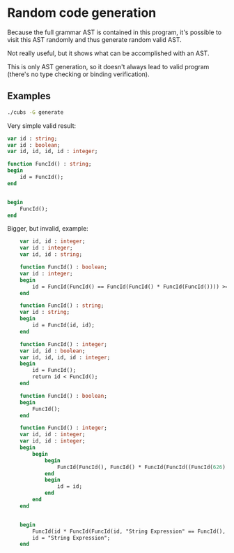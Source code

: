 # Random code generation

Because the full grammar AST is contained in this program, it's possible to
visit this AST randomly and thus generate random valid AST.

Not really useful, but it shows what can be accomplished with an AST.

This is only AST generation, so it doesn't always lead to valid program (there's
no type checking or binding verification).

## Examples

```sh
./cubs -G generate
```

Very simple valid result:
```pascal
var id : string;
var id : boolean;
var id, id, id, id : integer;

function FuncId() : string;
begin
	id = FuncId();
end


begin
	FuncId();
end
```

Bigger, but invalid, example:
```pascal
	var id, id : integer;
	var id : integer;
	var id, id : string;

	function FuncId() : boolean;
	var id : integer;
	begin
		id = FuncId(FuncId() == FuncId(FuncId() * FuncId(FuncId()))) >= "String Expression";
	end

	function FuncId() : string;
	var id : string;
	begin
		id = FuncId(id, id);
	end

	function FuncId() : integer;
	var id, id : boolean;
	var id, id, id, id : integer;
	begin
		id = FuncId();
		return id < FuncId();
	end

	function FuncId() : boolean;
	begin
		FuncId();
	end

	function FuncId() : integer;
	var id, id : integer;
	var id, id : integer;
	begin
		begin
			begin
				FuncId(FuncId(), FuncId() * FuncId(FuncId((FuncId(626) <= FuncId()) * 410), id), id, "String Expression");
			end
			begin
				id = id;
			end
		end
	end


	begin
		FuncId(id * FuncId(FuncId(id, "String Expression" == FuncId(), (FuncId(false, 694))) - FuncId()), id <= 509, id != FuncId());
		id = "String Expression";
	end
```